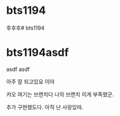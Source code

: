 # bts1194
후후후# bts1194
# bts1194asdf

asdf
asdf

아주 잘 되고있요
이야

캬오 여기는 브랜치다
나의 브랜치
이게 부족했군.

추가 구현했도다.
아직 난 사랑있따.
